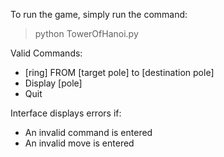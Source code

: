 To run the game, simply run the command:

> python TowerOfHanoi.py

Valid Commands:

- [ring] FROM [target pole] to [destination pole]
- Display [pole]
- Quit

Interface displays errors if: 

- An invalid command is entered
- An invalid move is entered